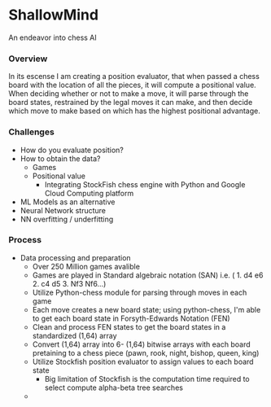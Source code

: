 # ShallowMind
An endeavor into chess AI 

### Overview
In its escense I am creating a position evaluator, that when passed a chess board with the location of all the pieces, it will compute a positional value. When deciding whether or not to make a move, it will parse through the board states, restrained by the legal moves it can make, and then decide which move to make based on which has the highest positional advantage.

### Challenges
- How do you evaluate position? 
- How to obtain the data?
    - Games
    - Positional value
        - Integrating StockFish chess engine with Python and Google Cloud Computing platform
- ML Models as an alternative
- Neural Network structure
- NN overfitting / underfitting

### Process
- Data processing and preparation
    - Over 250 Million games avalible
    - Games are played in Standard algebraic notation (SAN) i.e. ( 1. d4 e6 2. c4 d5 3. Nf3 Nf6...)
    - Utilize Python-chess module for parsing through moves in each game
    - Each move creates a new board state; using python-chess, I'm able to get each board state in Forsyth-Edwards Notation (FEN) 
    - Clean and process FEN states to get the board states in a standardized (1,64) array
    - Convert (1,64) array into 6- (1,64) bitwise arrays with each board pretaining to a chess piece (pawn, rook, night, bishop, queen, king)
    - Utilize Stockfish position evaluator to assign values to each board state
        - Big limitation of Stockfish is the computation time required to select compute alpha-beta tree searches
    - 
